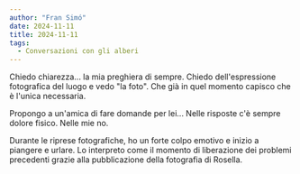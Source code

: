 ```yaml
---
author: "Fran Simó"
date: 2024-11-11
title: 2024-11-11
tags:
  - Conversazioni con gli alberi
---
```


Chiedo chiarezza... la mia preghiera di sempre. Chiedo dell'espressione fotografica del luogo e vedo "la foto". Che già
in quel momento capisco che è l'unica necessaria.

Propongo a un'amica di fare domande per lei... Nelle risposte c'è sempre dolore fisico. Nelle mie no.

Durante le riprese fotografiche, ho un forte colpo emotivo e inizio a piangere e urlare. Lo interpreto come il momento
di liberazione dei problemi precedenti grazie alla pubblicazione della fotografia di Rosella.